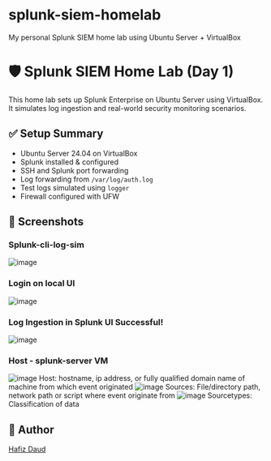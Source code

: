 # splunk-siem-homelab
My personal Splunk SIEM home lab using Ubuntu Server + VirtualBox
# 🛡️ Splunk SIEM Home Lab (Day 1)

This home lab sets up Splunk Enterprise on Ubuntu Server using VirtualBox. It simulates log ingestion and real-world security monitoring scenarios.

## ✅ Setup Summary

- Ubuntu Server 24.04 on VirtualBox
- Splunk installed & configured
- SSH and Splunk port forwarding
- Log forwarding from `/var/log/auth.log`
- Test logs simulated using `logger`
- Firewall configured with UFW

## 📸 Screenshots

### Splunk-cli-log-sim
![image](https://github.com/user-attachments/assets/db258e74-0332-4c1c-a9f2-6d30b075194a)

### Login on local UI
![image](https://github.com/user-attachments/assets/a67efd82-456d-49a7-b37c-487ecd2bca81)

### Log Ingestion in Splunk UI Successful!
![image](https://github.com/user-attachments/assets/ba3c2ce8-c246-42d7-9511-c1a515ad5dab)

### Host - splunk-server VM
![image](https://github.com/user-attachments/assets/8b2f88b3-05d1-4f19-a59f-cdca0269b93a)
Host: hostname, ip address, or fully qualified domain name of machine from which event originated
![image](https://github.com/user-attachments/assets/ffbd2da3-60b6-480f-859f-5ed565ce933d)
Sources: File/directory path, network path or script where event originate from
![image](https://github.com/user-attachments/assets/5dab44bb-dbe3-429c-bc37-62aa1e86f501)
Sourcetypes: Classification of data



## 🔗 Author

[Hafiz Daud](https://www.linkedin.com/in/muhdhafizdaud/)
